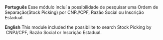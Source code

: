 **Português** Esse módulo incluí a possibilidade de pesquisar uma Ordem
de Separação(Stock Picking) por CNPJ/CPF, Razão Social ou Inscrição
Estadual.

**English** This module included the possibilite to search Stock Picking
by  CNPJ/CPF, Razão Social or Inscrição Estadual.
